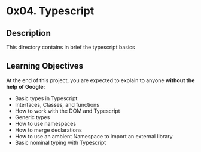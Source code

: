 # 0x04. Typescript

## Description

This directory contains in brief the typescript basics 

## Learning Objectives
At the end of this project, you are expected to explain to anyone **without the help of Google:**
* Basic types in Typescript
* Interfaces, Classes, and functions
* How to work with the DOM and Typescript
* Generic types
* How to use namespaces
* How to merge declarations
* How to use an ambient Namespace to import an external library
* Basic nominal typing with Typescript